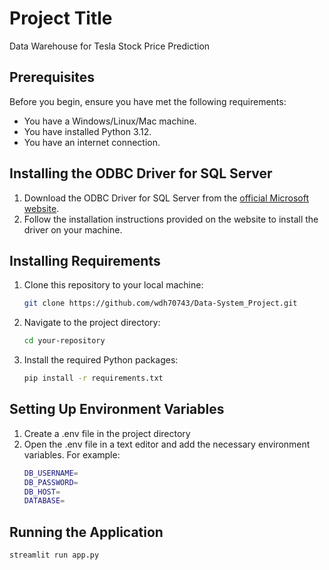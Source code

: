 # Project Title

Data Warehouse for Tesla Stock Price Prediction

## Prerequisites

Before you begin, ensure you have met the following requirements:

- You have a Windows/Linux/Mac machine.
- You have installed Python 3.12.
- You have an internet connection.

## Installing the ODBC Driver for SQL Server

1. Download the ODBC Driver for SQL Server from the [official Microsoft website](https://learn.microsoft.com/en-us/sql/connect/odbc/download-odbc-driver-for-sql-server?view=sql-server-ver16&redirectedfrom=MSDN).
2. Follow the installation instructions provided on the website to install the driver on your machine.

## Installing Requirements

1. Clone this repository to your local machine:

   ```bash
   git clone https://github.com/wdh70743/Data-System_Project.git
2. Navigate to the project directory:
   ```bash
   cd your-repository
3. Install the required Python packages:
   ```bash
   pip install -r requirements.txt

## Setting Up Environment Variables
1. Create a .env file in the project directory
2. Open the .env file in a text editor and add the necessary environment variables. For example:
   ```bash
   DB_USERNAME=
   DB_PASSWORD=
   DB_HOST=
   DATABASE=
   
## Running the Application

```bash
streamlit run app.py

